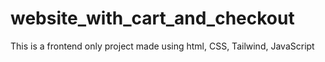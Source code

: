 # website_with_cart_and_checkout
This is a frontend only project made using html, CSS, Tailwind, JavaScript  
